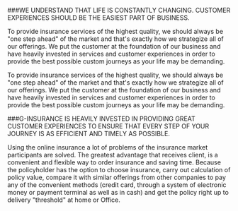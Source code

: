 ###WE UNDERSTAND THAT LIFE IS CONSTANTLY CHANGING. CUSTOMER EXPERIENCES SHOULD BE THE EASIEST PART OF BUSINESS.

To provide insurance services of the highest quality, we should always be "one step ahead" of the market and that's exactly how we strategize all of our offerings.  We put the customer at the foundation of our business and have heavily invested in services and customer experiences in order to provide the best possible custom journeys as your life may be demanding.  

To provide insurance services of the highest quality, we should always be "one step ahead" of the market and that's exactly how we strategize all of our offerings.  We put the customer at the foundation of our business and have heavily invested in services and customer experiences in order to provide the best possible custom journeys as your life may be demanding.  

###G-INSURANCE IS HEAVILY INVESTED IN PROVIDING GREAT CUSTOMER EXPERIENCES TO ENSURE THAT EVERY STEP OF YOUR JOURNEY IS AS  EFFICIENT AND TIMELY AS POSSIBLE.

Using the online insurance a lot of problems of the insurance market participants are solved. The greatest advantage that receives client, is a convenient and flexible way to order insurance and saving time. Because the policyholder has the option to choose insurance, carry out calculation of policy value, compare it with similar offerings from other companies to pay any of the convenient methods (credit card, through a system of electronic money or payment terminal as well as in cash) and get the policy right up to delivery "threshold" at home or Office.

